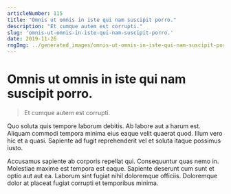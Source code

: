 ```yaml
---
articleNumber: 115
title: "Omnis ut omnis in iste qui nam suscipit porro."
description: "Et cumque autem est corrupti."
slug: 'omnis-ut-omnis-in-iste-qui-nam-suscipit-porro.'
date: 2019-11-26
rngImg: ../generated_images/omnis-ut-omnis-in-iste-qui-nam-suscipit-porro..jpg
---
```


# Omnis ut omnis in iste qui nam suscipit porro.

> Et cumque autem est corrupti.

Quo soluta quis tempore laborum debitis. Ab labore aut a harum est. Aliquam commodi tempora minima eius eaque velit quaerat quod. Illum vero hic et a quasi. Sapiente ad fugit reprehenderit vel et soluta itaque possimus iusto.
 Accusamus sapiente ab corporis repellat qui. Consequuntur quas nemo in. Molestiae maxime est tempora est eaque. Sapiente deserunt cum sunt et optio aut aut ea. Laborum sint fugiat nihil doloremque officiis. Doloremque dolor at placeat fugiat corrupti et temporibus minima.
